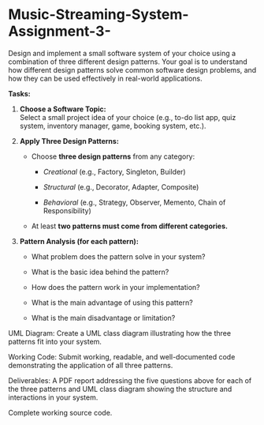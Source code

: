 # Music-Streaming-System-Assignment-3-
Design and implement a small software system of your choice using a combination of three different design patterns. Your goal is to understand how different design patterns solve common software design problems, and how they can be used effectively in real-world applications.

**Tasks:**
1. **Choose a Software Topic:** <br/>
   Select a small project idea of your choice (e.g., to-do list app, quiz system, inventory manager, game, booking system, etc.).

2. **Apply Three Design Patterns:**

    - Choose **three design patterns** from any category:
    
      - *Creational* (e.g., Factory, Singleton, Builder)
  
      - *Structural* (e.g., Decorator, Adapter, Composite)
  
      - *Behavioral* (e.g., Strategy, Observer, Memento, Chain of Responsibility)
  
    - At least **two patterns must come from different categories.**

3. **Pattern Analysis (for each pattern):**

    - What problem does the pattern solve in your system?
  
    - What is the basic idea behind the pattern?
  
    - How does the pattern work in your implementation?
  
    - What is the main advantage of using this pattern?
  
    - What is the main disadvantage or limitation?

UML Diagram:
Create a UML class diagram illustrating how the three patterns fit into your system.

Working Code:
Submit working, readable, and well-documented code demonstrating the application of all three patterns.

Deliverables:
A PDF report addressing the five questions above for each of the three patterns and UML class diagram showing the structure and interactions in your system.

Complete working source code.
